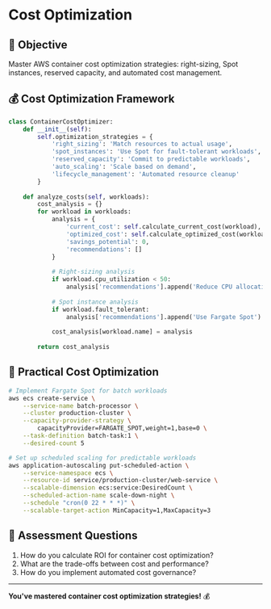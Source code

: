 # Cost Optimization

## 🎯 Objective
Master AWS container cost optimization strategies: right-sizing, Spot instances, reserved capacity, and automated cost management.

## 💰 Cost Optimization Framework
```python
class ContainerCostOptimizer:
    def __init__(self):
        self.optimization_strategies = {
            'right_sizing': 'Match resources to actual usage',
            'spot_instances': 'Use Spot for fault-tolerant workloads',
            'reserved_capacity': 'Commit to predictable workloads',
            'auto_scaling': 'Scale based on demand',
            'lifecycle_management': 'Automated resource cleanup'
        }
    
    def analyze_costs(self, workloads):
        cost_analysis = {}
        for workload in workloads:
            analysis = {
                'current_cost': self.calculate_current_cost(workload),
                'optimized_cost': self.calculate_optimized_cost(workload),
                'savings_potential': 0,
                'recommendations': []
            }
            
            # Right-sizing analysis
            if workload.cpu_utilization < 50:
                analysis['recommendations'].append('Reduce CPU allocation')
            
            # Spot instance analysis
            if workload.fault_tolerant:
                analysis['recommendations'].append('Use Fargate Spot')
            
            cost_analysis[workload.name] = analysis
        
        return cost_analysis
```

## 🚀 Practical Cost Optimization
```bash
# Implement Fargate Spot for batch workloads
aws ecs create-service \
    --service-name batch-processor \
    --cluster production-cluster \
    --capacity-provider-strategy \
        capacityProvider=FARGATE_SPOT,weight=1,base=0 \
    --task-definition batch-task:1 \
    --desired-count 5

# Set up scheduled scaling for predictable workloads
aws application-autoscaling put-scheduled-action \
    --service-namespace ecs \
    --resource-id service/production-cluster/web-service \
    --scalable-dimension ecs:service:DesiredCount \
    --scheduled-action-name scale-down-night \
    --schedule "cron(0 22 * * *)" \
    --scalable-target-action MinCapacity=1,MaxCapacity=3
```

## 🎯 Assessment Questions
1. How do you calculate ROI for container cost optimization?
2. What are the trade-offs between cost and performance?
3. How do you implement automated cost governance?

---

**You've mastered container cost optimization strategies!** 💰
